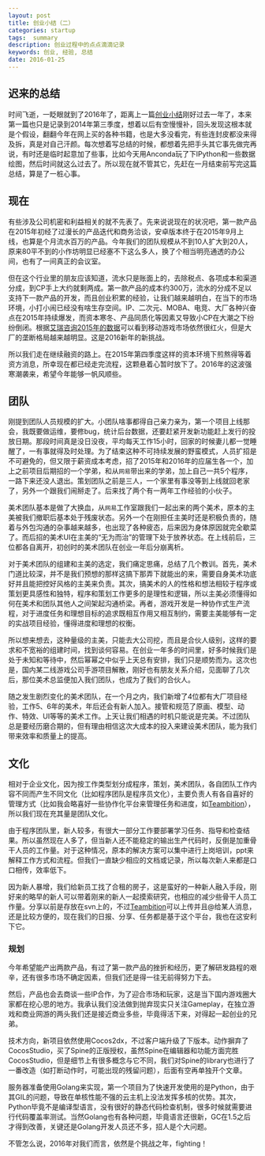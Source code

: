 ```yaml
---
layout: post
title: 创业小结（二）
categories: startup
tags:  summary
description: 创业过程中的点点滴滴记录
keywords: 创业, 经验, 总结
date: 2016-01-25
---
```


## 迟来的总结

时间飞逝，一眨眼就到了2016年了，距离上一篇[创业小结](http://huangwei.pro/2015-01/startup1/)刚好过去一年了，本来第一篇也只是记录到2014年第三季度，想着以后有空慢慢补，回头发现这根本就是个假设，翻翻今年在网上买的各种书籍，也是大多没看完，有些连封皮都没来得及拆，真是对自己汗颜。每次想着写总结的时候，都想着先把手头其它事先做完再说，有时还是临时起意加了些事，比如今天用Anconda玩了下IPython和一些数据绘图，然后时间就这么过去了。所以现在就不管其它，先赶在一月结束前写完这篇总结，算是了一桩心事。

<!--more-->

## 现在

有些涉及公司机密和利益相关的就不先表了。先来说说现在的状况吧，第一款产品在2015年初经了过漫长的产品迭代和商务洽谈，安卓版本终于在2015年9月上线，也算是个月流水百万的产品。今年我们的团队规模从不到10人扩大到20人，原来80平不到的小作坊明显已经塞不下这么多人，换了个相当明亮通透的办公间，也有了一间真正的会议室。

但在这个行业里的朋友应该知道，流水只是账面上的，去除税点、各项成本和渠道分成，到CP手上大约就剩两成。第一款产品的成本约300万，流水的分成不足以支持下一款产品的开发，而且创业积累的经验，让我们越来越明白，在当下的市场环境，小打小闹已经没有啥生存空间。IP、二次元、MOBA、电竞、大厂各种兴奋点在2015年持续爆发，而资本寒冬、产品同质化等因素又导致小CP在大潮之下纷纷倒闭。根据[艾瑞咨询2015年的数据](http://www.199it.com/archives/427459.html)可以看到移动游戏市场依然很红火，但是大厂的垄断格局越来越明显。这是2016新年的新挑战。

所以我们走在继续融资的路上。在2015年第四季度这样的资本环境下煎熬得等着资方消息，所幸现在都已经走完流程，这颗悬着心暂时放下了。2016年的这波强寒潮袭来，希望今年能够一帆风顺些。

## 团队

刚提到团队人员规模的扩大。小团队啥事都得自己亲力亲为，第一个项目上线那会，我既要做运维，要修bug，统计后台数据，还要赶紧开发新功能赶上发行的投放日期。那段时间真是没日没夜，平均每天工作15小时，回家的时候妻儿都一觉睡醒了，一有事就得及时处理。为了结束这种不可持续发展的野蛮模式，人员扩招是不可避免的，但又限于薪资成本考虑，招了2015年和2016年的应届生各一个，加上之前项目后期招的一个学弟，和从`网易`带出来的学弟，加上自己一共5个程序，一路下来还没人退出。策划团队之前是三人，一个家里有事没等到上线就回老家了，另外一个跟我们闹掰走了。后来找了两个有一两年工作经验的小伙子。

美术团队基本是做了大换血，从`网易`工作室跟我们一起出来的两个美术，原本的主美被我们撤职后基本处于残废状态。另外一个在刚担任主美时还是积极负责的，随着与外包沟通的杂事越来越多，也出现了各种疲态，后来因为身体原因就完全歇菜了。而后招的美术UI在主美的“无为而治”的管理下处于放养状态。在上线前后，三位都各自离开，初创时的美术团队在创业一年后分崩离析。

对于美术团队的组建和主美的选定，我们痛定思痛，总结了几个教训。首先，美术门道比较深，并不是我们预想的那样这搞下那弄下就能出的来，需要自身美术功底好并且能把控好风格的主美来负责。其次，搞美术的人的性格和想法相较于程序或策划更具感性和独特，程序和策划工作更多的是理性和逻辑，所以主美必须懂得如何在美术和团队其他人之间架起沟通桥梁。再者，游戏开发是一种协作式生产流程，对于进度任务和理想目标的追求既相互作用又相互制约，需要主美能够有一定的实战项目经验，懂得进度和理想的权衡。

所以想来想去，这种量级的主美，只能去大公司挖，而且是合伙人级别，这样的要求和不宽裕的组建时间，找到谈何容易。在创业一年多的时间里，好多时候我们是处于未知和等待中，然后幂幂之中似乎上天总有安排，我们只是顺势而为。这次也是，国内某二线游戏公司手游项目解散，刚好也有朋友关系介绍，见面聊了几次后，那位美术总监便加入我们团队，也成为了我们的合伙人。

随之发生剧烈变化的美术团队，在一个月之内，我们新增了4位都有大厂项目经验，工作5、6年的美术，年后还会有新人加入。接管和规范了原画、模型、动作、特效、UI等等的美术工作。上天让我们相遇的时机只能说是完美。不过团队总是要经历磨合期的，但有理由相信这次大成本的投入来建设美术团队，能为我们带来效率和质量上的提高。

## 文化

相对于企业文化，因为按工作类型划分成程序，策划，美术团队，各自团队工作内容不同而产生不同文化（比如程序团队是程序员文化），主要负责人有各自喜好的管理方式（比如我会略喜好一些协作化平台来管理任务和进度，如[Teambition](https://www.teambition.com)），所以我们现在充其量是团队文化。

由于程序团队里，新人较多，有很大一部分工作要部署学习任务、指导和检查结果。所以虽然现在人多了，但当新人还不能稳定的输出生产代码时，反倒是加重骨干人员的工作量。对于这种情况，原本的解决方案可以集中进行上岗培训，ppt来解释工作方式和流程。但我们一直缺少相应的文档或记录，所以每次新人来都是口口相传，效率低下。

因为新人暴增，我们给新员工找了合租的房子，这是蛮好的一种新人融入手段，刚好来的略早的新人可以带着刚来的新人一起摸索研究，也相应的减少些骨干人员工作量。分享以前是存放在svn上的，不过[Teambition](https://www.teambition.com)可以上传并且@给某人消息，还是比较方便的，现在我们的日报、分享、任务都是基于这个平台，我也在这安利下它。

###  规划

今年希望能产出两款产品，有过了第一款产品的挫折和经历，更了解研发路程的艰辛，还有很多市场不确定因素，但我们还是得一往无前得努力下去。

然后，产品也会去商谈一些IP合作，为了迎合市场和玩家，这是当下国内游戏圈大家都在挖心思的地方。我承认我们没法做到抛弃现实只关注Gameplay，在独立游戏和商业网游的两头我们还是接近商业多些，毕竟得活下来，对得起一起创业的兄弟。

技术方向，新项目依然使用Cocos2dx，不过客户端升级了下版本。动作摒弃了CocosStudio，买了Spine的正版授权，虽然Spine在编辑器和功能方面完胜CocosStudio，但是细节上有很多概念与它不同，我们对Spine的library也进行了一番改造（如打断动作时，可能出现的残留问题），后面有空再单独开个文章。

服务器准备使用Golang来实现，第一个项目为了快速开发使用的是Python，由于其GIL的问题，导致在单核性能不强的云主机上没法发挥多核的优势。其次，Python毕竟不是编译型语言，没有很好的静态代码检查机制，很多时候就需要进行代码覆盖率测试。当然Golang也有各种问题，毕竟语言还很新，GC在1.5之后才得到改善，关键还是Golang开发人员还不多，招人是个大问题。

不管怎么说，2016年对我们而言，依然是个挑战之年，fighting！